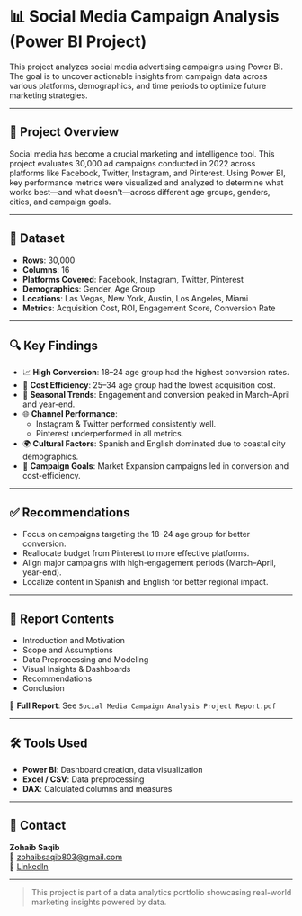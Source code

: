 # 📊 Social Media Campaign Analysis (Power BI Project)

This project analyzes social media advertising campaigns using Power BI. The goal is to uncover actionable insights from campaign data across various platforms, demographics, and time periods to optimize future marketing strategies.

---

## 📌 Project Overview

Social media has become a crucial marketing and intelligence tool. This project evaluates 30,000 ad campaigns conducted in 2022 across platforms like Facebook, Twitter, Instagram, and Pinterest. Using Power BI, key performance metrics were visualized and analyzed to determine what works best—and what doesn't—across different age groups, genders, cities, and campaign goals.

---

## 📂 Dataset

- **Rows**: 30,000
- **Columns**: 16
- **Platforms Covered**: Facebook, Instagram, Twitter, Pinterest
- **Demographics**: Gender, Age Group
- **Locations**: Las Vegas, New York, Austin, Los Angeles, Miami
- **Metrics**: Acquisition Cost, ROI, Engagement Score, Conversion Rate

---

## 🔍 Key Findings

- 📈 **High Conversion**: 18–24 age group had the highest conversion rates.
- 💸 **Cost Efficiency**: 25–34 age group had the lowest acquisition cost.
- 📅 **Seasonal Trends**: Engagement and conversion peaked in March–April and year-end.
- 🌐 **Channel Performance**:
  - Instagram & Twitter performed consistently well.
  - Pinterest underperformed in all metrics.
- 🌍 **Cultural Factors**: Spanish and English dominated due to coastal city demographics.
- 🎯 **Campaign Goals**: Market Expansion campaigns led in conversion and cost-efficiency.

---

## ✅ Recommendations

- Focus on campaigns targeting the 18–24 age group for better conversion.
- Reallocate budget from Pinterest to more effective platforms.
- Align major campaigns with high-engagement periods (March–April, year-end).
- Localize content in Spanish and English for better regional impact.

---

## 📎 Report Contents

- Introduction and Motivation
- Scope and Assumptions
- Data Preprocessing and Modeling
- Visual Insights & Dashboards
- Recommendations
- Conclusion

📄 **Full Report**: See `Social Media Campaign Analysis Project Report.pdf`

---

## 🛠 Tools Used

- **Power BI**: Dashboard creation, data visualization
- **Excel / CSV**: Data preprocessing
- **DAX**: Calculated columns and measures

---

## 📧 Contact

**Zohaib Saqib**  
📧 zohaibsaqib803@gmail.com  
🔗 [LinkedIn](https://www.linkedin.com/in/muhammadzohaibsaqib)

---

> This project is part of a data analytics portfolio showcasing real-world marketing insights powered by data.
